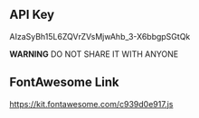 ## API Key

AIzaSyBh15L6ZQVrZVsMjwAhb_3-X6bbgpSGtQk

**WARNING**
DO NOT SHARE IT WITH ANYONE

## FontAwesome Link

https://kit.fontawesome.com/c939d0e917.js

